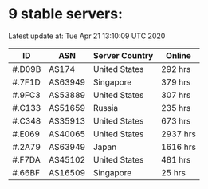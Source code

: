 # 9 stable servers:

Latest update at: Tue Apr 21 13:10:09 UTC 2020

| ID | ASN | Server Country | Online |
| -- | --- | -------------- | ------ |
| #.D09B | AS174 | United States | 292 hrs |
| #.7F1D | AS63949 | Singapore | 379 hrs |
| #.9FC3 | AS53889 | United States | 307 hrs |
| #.C133 | AS51659 | Russia | 235 hrs |
| #.C348 | AS35913 | United States | 673 hrs |
| #.E069 | AS40065 | United States | 2937 hrs |
| #.2A79 | AS63949 | Japan | 1616 hrs |
| #.F7DA | AS45102 | United States | 481 hrs |
| #.66BF | AS16509 | Singapore | 25 hrs |

